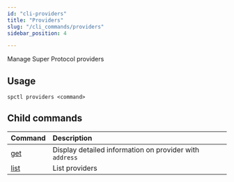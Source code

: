 ```yaml
---
id: "cli-providers"
title: "Providers"
slug: "/cli_commands/providers"
sidebar_position: 4

---
```


Manage Super Protocol providers

## Usage

```
spctl providers <command>
```

## Child commands

|**Command**|**Description**|
| :- | :- |
|[get](/testnet/cli/commands/providers/get)|Display detailed information on provider with `address`|
|[list](/testnet/cli/commands/providers/list)|List providers|